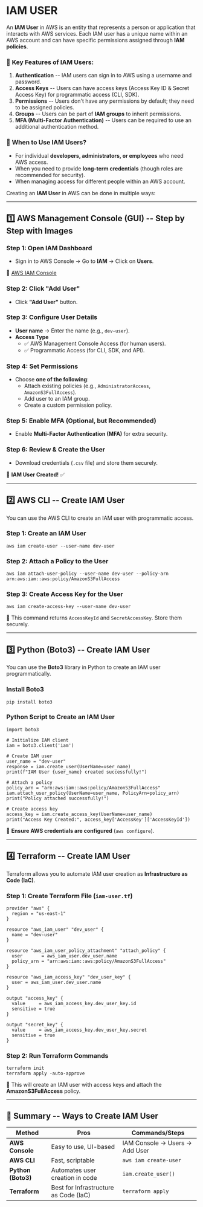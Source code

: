 # IAM USER

An **IAM User** in AWS is an entity that represents a person or application that interacts with AWS services. Each IAM user has a unique name within an AWS account and can have specific permissions assigned through **IAM policies**.

### 🔹 **Key Features of IAM Users:**

1.  **Authentication** -- IAM users can sign in to AWS using a username and password.
2.  **Access Keys** -- Users can have access keys (Access Key ID & Secret Access Key) for programmatic access (CLI, SDK).
3.  **Permissions** -- Users don't have any permissions by default; they need to be assigned policies.
4.  **Groups** -- Users can be part of **IAM groups** to inherit permissions.
5.  **MFA (Multi-Factor Authentication)** -- Users can be required to use an additional authentication method.

### 🔹 **When to Use IAM Users?**

-   For individual **developers, administrators, or employees** who need AWS access.
-   When you need to provide **long-term credentials** (though roles are recommended for security).
-   When managing access for different people within an AWS account.
  
Creating an **IAM User** in AWS can be done in multiple ways:

* * * * *

**1️⃣ AWS Management Console (GUI) -- Step by Step with Images**
---------------------------------------------------------------

### **Step 1: Open IAM Dashboard**

-   Sign in to AWS Console → Go to **IAM** → Click on **Users**.

🔗 [AWS IAM Console](https://console.aws.amazon.com/iamv2)

### **Step 2: Click "Add User"**

-   Click **"Add User"** button.

### **Step 3: Configure User Details**

-   **User name** → Enter the name (e.g., `dev-user`).
-   **Access Type**
    -   ✅ AWS Management Console Access (for human users).
    -   ✅ Programmatic Access (for CLI, SDK, and API).

### **Step 4: Set Permissions**

-   Choose **one of the following**:
    -   Attach existing policies (e.g., `AdministratorAccess`, `AmazonS3FullAccess`).
    -   Add user to an IAM group.
    -   Create a custom permission policy.

### **Step 5: Enable MFA (Optional, but Recommended)**

-   Enable **Multi-Factor Authentication (MFA)** for extra security.

### **Step 6: Review & Create the User**

-   Download credentials (`.csv` file) and store them securely.

📌 **IAM User Created!** ✅

* * * * *

**2️⃣ AWS CLI -- Create IAM User**
---------------------------------

You can use the AWS CLI to create an IAM user with programmatic access.

### **Step 1: Create an IAM User**

`aws iam create-user --user-name dev-user`

### **Step 2: Attach a Policy to the User**

`aws iam attach-user-policy --user-name dev-user --policy-arn arn:aws:iam::aws:policy/AmazonS3FullAccess`

### **Step 3: Create Access Key for the User**

`aws iam create-access-key --user-name dev-user`

🔹 This command returns `AccessKeyId` and `SecretAccessKey`. Store them securely.

* * * * *

**3️⃣ Python (Boto3) -- Create IAM User**
----------------------------------------

You can use the **Boto3** library in Python to create an IAM user programmatically.

### **Install Boto3**

`pip install boto3`

### **Python Script to Create an IAM User**

```
import boto3

# Initialize IAM client
iam = boto3.client('iam')

# Create IAM user
user_name = "dev-user"
response = iam.create_user(UserName=user_name)
print(f"IAM User {user_name} created successfully!")

# Attach a policy
policy_arn = "arn:aws:iam::aws:policy/AmazonS3FullAccess"
iam.attach_user_policy(UserName=user_name, PolicyArn=policy_arn)
print("Policy attached successfully!")

# Create access key
access_key = iam.create_access_key(UserName=user_name)
print("Access Key Created:", access_key['AccessKey']['AccessKeyId'])
```

🔹 **Ensure AWS credentials are configured** (`aws configure`).

* * * * *

**4️⃣ Terraform -- Create IAM User**
-----------------------------------

Terraform allows you to automate IAM user creation as **Infrastructure as Code (IaC)**.

### **Step 1: Create Terraform File (`iam-user.tf`)**


```
provider "aws" {
  region = "us-east-1"
}

resource "aws_iam_user" "dev_user" {
  name = "dev-user"
}

resource "aws_iam_user_policy_attachment" "attach_policy" {
  user       = aws_iam_user.dev_user.name
  policy_arn = "arn:aws:iam::aws:policy/AmazonS3FullAccess"
}

resource "aws_iam_access_key" "dev_user_key" {
  user = aws_iam_user.dev_user.name
}

output "access_key" {
  value     = aws_iam_access_key.dev_user_key.id
  sensitive = true
}

output "secret_key" {
  value     = aws_iam_access_key.dev_user_key.secret
  sensitive = true
}
```

### **Step 2: Run Terraform Commands**

```
terraform init
terraform apply -auto-approve
```

🔹 This will create an IAM user with access keys and attach the **AmazonS3FullAccess** policy.

* * * * *

**🎯 Summary -- Ways to Create IAM User**
----------------------------------------

| Method | Pros | Commands/Steps |
| --- | --- | --- |
| **AWS Console** | Easy to use, UI-based | IAM Console → Users → Add User |
| **AWS CLI** | Fast, scriptable | `aws iam create-user` |
| **Python (Boto3)** | Automates user creation in code | `iam.create_user()` |
| **Terraform** | Best for Infrastructure as Code (IaC) | `terraform apply` |